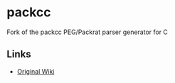 # packcc
Fork of the packcc PEG/Packrat parser generator for C

## Links

*   [Original Wiki](https://sourceforge.net/p/forge/documentation/Wiki/)

